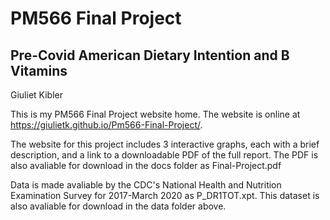 # PM566 Final Project

## Pre-Covid American Dietary Intention and B Vitamins

Giuliet Kibler

This is my PM566 Final Project website home. The website is online at https://giulietk.github.io/Pm566-Final-Project/.

The website for this project includes 3 interactive graphs, each with a brief description, and a link to a downloadable PDF of the full report.
The PDF is also avaliable for download in the docs folder as Final-Project.pdf

Data is made avaliable by the CDC's National Health and Nutrition Examination Survey for 2017-March 2020 as P_DR1TOT.xpt. This dataset is also avaliable for download in the data folder above.
